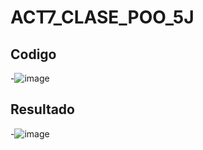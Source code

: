 # ACT7_CLASE_POO_5J
## Codigo
-![image](https://github.com/user-attachments/assets/15337aed-1816-465f-aaa8-380c2539c6d5)

## Resultado
-![image](https://github.com/user-attachments/assets/b6b95f04-4ff3-4afd-93d4-e9912ba58f5c)
